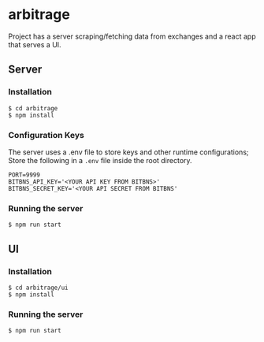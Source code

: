 # arbitrage

Project has a server scraping/fetching data from exchanges and a react app that serves a UI.

## Server

### Installation 

```
$ cd arbitrage
$ npm install
```

### Configuration Keys

The server uses a .env file to store keys and other runtime configurations; Store the following in a `.env` file inside the root directory.

```
PORT=9999
BITBNS_API_KEY='<YOUR API KEY FROM BITBNS>'
BITBNS_SECRET_KEY='<YOUR API SECRET FROM BITBNS'
```

### Running the server

```
$ npm run start
```

## UI


### Installation 

```
$ cd arbitrage/ui
$ npm install
```

### Running the server

```
$ npm run start
```
